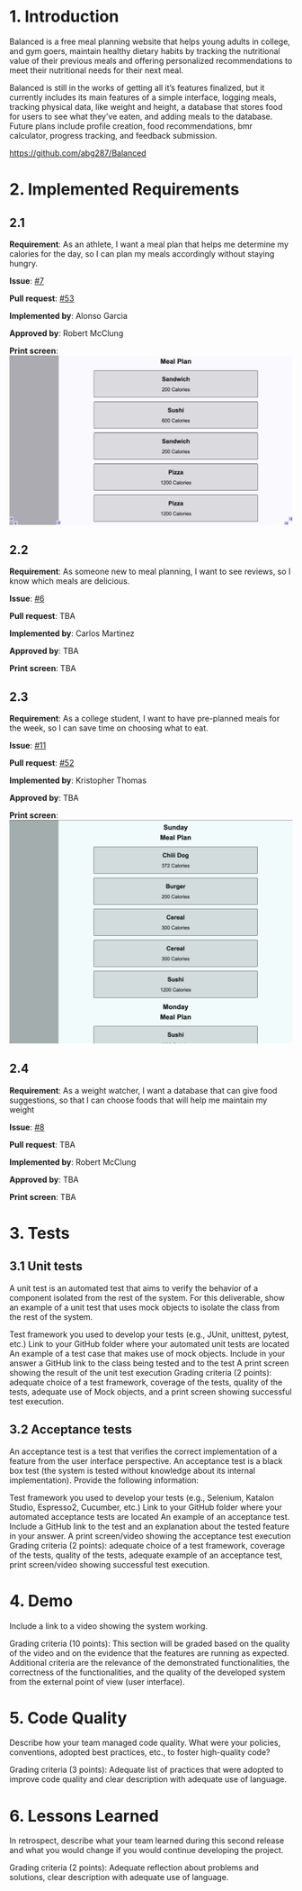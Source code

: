 # 1. Introduction

Balanced is a free meal planning website that helps young adults in college, and gym goers, maintain healthy dietary habits by tracking the nutritional value of their previous meals and offering personalized recommendations to meet their nutritional needs for their next meal.

Balanced is still in the works of getting all it’s features finalized, but it currently includes its main features of a simple interface, logging meals, tracking physical data, like weight and height, a database that stores food for users to see what they’ve eaten, and adding meals to the database. Future plans include profile creation, food recommendations, bmr calculator, progress tracking, and feedback submission.

<https://github.com/abg287/Balanced>

# 2. Implemented Requirements

## 2.1

**Requirement**: As an athlete, I want a meal plan that helps me determine my calories for the day, so I can plan my meals accordingly without staying hungry.

**Issue**: [#7](https://github.com/abg287/Balanced/issues/7)

**Pull request**: [#53](https://github.com/abg287/Balanced/pull/53)

**Implemented by**: Alonso Garcia

**Approved by**: Robert McClung

**Print screen**: ![Print Screen](images/MealPlan.png)

## 2.2

**Requirement**: As someone new to meal planning, I want to see reviews, so I know which meals are delicious.

**Issue**: [#6](https://github.com/abg287/Balanced/issues/6)

**Pull request**: TBA

**Implemented by**: Carlos Martinez

**Approved by**: TBA

**Print screen**: TBA

## 2.3

**Requirement**: As a college student, I want to have pre-planned meals for the week, so I can save time on choosing what to eat.

**Issue**: [#11](https://github.com/abg287/Balanced/issues/11)

**Pull request**: [#52](https://github.com/abg287/Balanced/pull/52)

**Implemented by**: Kristopher Thomas

**Approved by**: TBA

**Print screen**: ![Print Screen](images/WeeklyMealPlan.png)

## 2.4

**Requirement**: As a weight watcher, I want a database that can give food suggestions, so that I can choose foods that will help me maintain my weight

**Issue**: [#8](https://github.com/abg287/Balanced/issues/8)

**Pull request**: TBA

**Implemented by**: Robert McClung

**Approved by**: TBA

**Print screen**: TBA

# 3. Tests

## 3.1 Unit tests

A unit test is an automated test that aims to verify the behavior of a component isolated from the rest of the system. For this deliverable, show an example of a unit test that uses mock objects to isolate the class from the rest of the system. 

Test framework you used to develop your tests (e.g., JUnit, unittest, pytest, etc.)
Link to your GitHub folder where your automated unit tests are located
An example of a test case that makes use of mock objects. Include in your answer a GitHub link to the class being tested and to the test
A print screen showing the result of the unit test execution
Grading criteria (2 points): adequate choice of a test framework, coverage of the tests, quality of the tests, adequate use of Mock objects, and a print screen showing successful test execution.

## 3.2 Acceptance tests

An acceptance test is a test that verifies the correct implementation of a feature from the user interface perspective. An acceptance test is a black box test (the system is tested without knowledge about its internal implementation). Provide the following information:

Test framework you used to develop your tests (e.g., Selenium, Katalon Studio, Espresso2, Cucumber, etc.)
Link to your GitHub folder where your automated acceptance tests are located
An example of an acceptance test. Include a GitHub link to the test and an explanation about the tested feature in your answer.
A print screen/video showing the acceptance test execution
Grading criteria (2 points): adequate choice of a test framework, coverage of the tests, quality of the tests, adequate example of an acceptance test, print screen/video showing successful test execution.

# 4. Demo

Include a link to a video showing the system working.

Grading criteria (10 points): This section will be graded based on the quality of the video and on the evidence that the features are running as expected. Additional criteria are the relevance of the demonstrated functionalities, the correctness of the functionalities, and the quality of the developed system from the external point of view (user interface).

# 5. Code Quality

Describe how your team managed code quality. What were your policies, conventions, adopted best practices, etc., to foster high-quality code? 

Grading criteria (3 points): Adequate list of practices that were adopted to improve code quality and clear description with adequate use of language.

# 6. Lessons Learned

In retrospect, describe what your team learned during this second release and what you would change if you would continue developing the project. 

Grading criteria (2 points): Adequate reflection about problems and solutions, clear description with adequate use of language.
